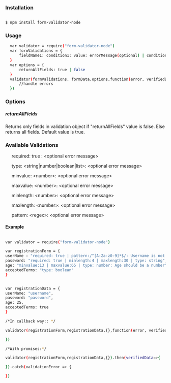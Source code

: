 
### Installation

```sh

$ npm install form-validator-node

```

### Usage

  ```sh
	var validator = require("form-validator-node")
	var formValidations = {
		fieldName1: condition1: value: errorMessage(optional) | condition2: value: errorMessage(optional)
	}
	var options = {
		returnAllFields: true | false
	}
	validator(formValidations, formData,options,function(error, verifiedData){
		//handle errors  
	})
```

### Options

##### returnAllFields 

  Returns only fields in validation object if "returnAllFields" value is false. Else returns all fields. Default value is true. 
  

### Available Validations

&nbsp;&nbsp;&nbsp;&nbsp; required:  true : &lt;optional error message>

&nbsp;&nbsp;&nbsp;&nbsp; type: &lt;string|number|boolean|list>: &lt;optional error message>

&nbsp;&nbsp;&nbsp;&nbsp; minvalue: &lt;number>: &lt;optional error message>

&nbsp;&nbsp;&nbsp;&nbsp; maxvalue: &lt;number>: &lt;optional error message>

&nbsp;&nbsp;&nbsp;&nbsp; minlength: &lt;number>: &lt;optional error message>
 
&nbsp;&nbsp;&nbsp;&nbsp; maxlength: &lt;number>: &lt;optional error message>

&nbsp;&nbsp;&nbsp;&nbsp; pattern: &lt;regex>: &lt;optional error message>

#### Example

```sh

var validator = require("form-validator-node")

var registrationForm = {
userName : "required: true | pattern:/^[A-Za-z0-9]*$/: Username is not in given pattern | minlength: 4 | maxlength:20 | type: string",
password: "required: true | minlength:4 | maxlength:30 | type: string",
age: "minvalue:13 | maxvalue:65 | type: number: Age should be a number" ,
acceptedTerms: "type: boolean"
}


var registrationData = {
userName: "username",
password: "password",
age: 25,
acceptedTerms: true
}

/*In callback way:: */

validator(registrationForm,registrationData,{},function(error, verifiedData){

})

/*With promises:*/

validator(registrationForm,registrationData,{}).then(verifiedData=>{

}).catch(validationError => {

})

```
